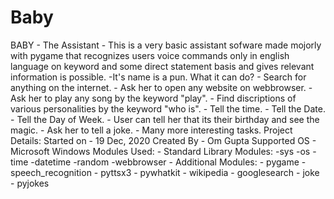 # Baby
BABY - The Assistant
    - This is a very basic assistant sofware 
    made mojorly with pygame that recognizes users voice commands only in
    english language on keyword and some direct statement basis and
    gives relevant information is possible.
    -It's name is a pun.
What it can do?
    - Search for anything on the internet.
    - Ask her to open any website on webbrowser.
    - Ask her to play any song by the keyword "play".
    - Find discriptions of various personalities by the keyword "who is".
    - Tell the time.
    - Tell the Date.
    - Tell the Day of Week.
    - User can tell her that its their birthday and see the magic.
    - Ask her to tell a joke.
    - Many more interesting tasks.
Project Details:
    Started on - 19 Dec, 2020
    Created By - Om Gupta
    Supported OS - Microsoft Windows
    Modules Used:
        - Standard Library Modules:
            -sys
            -os
            -time
            -datetime
            -random
            -webbrowser
        - Additional Modules:
            - pygame
            - speech_recognition
            - pyttsx3
            - pywhatkit
            - wikipedia
            - googlesearch
            - joke
            - pyjokes
